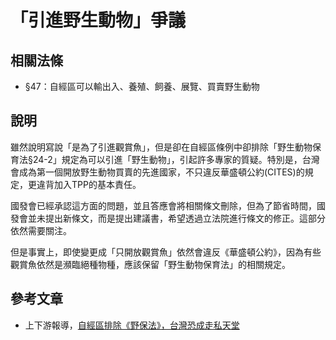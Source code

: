 # 「引進野生動物」爭議

## 相關法條

* §47：自經區可以輸出入、養殖、飼養、展覽、買賣野生動物

## 說明

雖然說明寫說「是為了引進觀賞魚」，但是卻在自經區條例中卻排除「野生動物保育法§24-2」規定為可以引進「野生動物」，引起許多專家的質疑。特別是，台灣會成為第一個開放野生動物買賣的先進國家，不只違反華盛頓公約(CITES)的規定，更違背加入TPP的基本責任。

國發會已經承認這方面的問題，並且答應會將相關條文刪除，但為了節省時間，國發會並未提出新條文，而是提出建議書，希望透過立法院進行條文的修正。這部分依然需要關注。

但是事實上，即使變更成「只開放觀賞魚」依然會違反《華盛頓公約》，因為有些觀賞魚依然是瀕臨絕種物種，應該保留「野生動物保育法」的相關規定。

## 參考文章

* 上下游報導，[自經區排除《野保法》，台灣恐成走私天堂](https://www.newsmarket.com.tw/blog/47628/)
